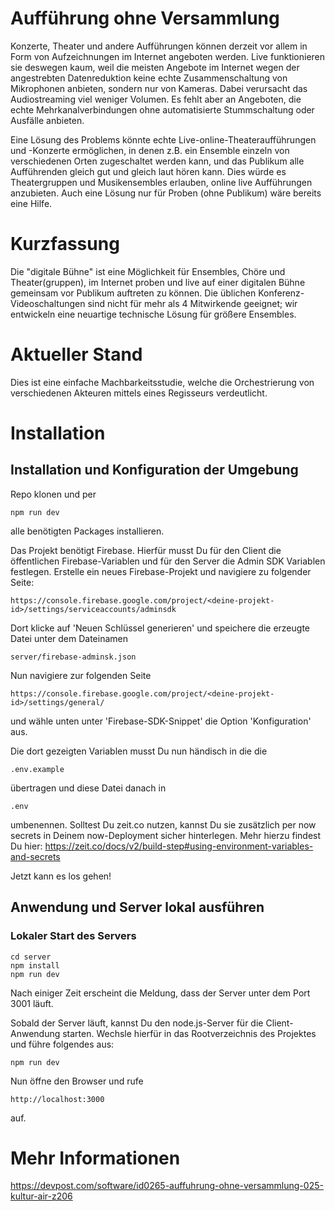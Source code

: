 # Aufführung ohne Versammlung

Konzerte, Theater und andere Aufführungen können derzeit vor allem in Form von Aufzeichnungen im Internet angeboten werden. Live funktionieren sie deswegen kaum, weil die meisten Angebote im Internet wegen der angestrebten Datenreduktion keine echte Zusammenschaltung von Mikrophonen anbieten, sondern nur von Kameras. Dabei verursacht das Audiostreaming viel weniger Volumen. Es fehlt aber an Angeboten, die echte Mehrkanalverbindungen ohne automatisierte Stummschaltung oder Ausfälle anbieten.

Eine Lösung des Problems könnte echte Live-online-Theateraufführungen und -Konzerte ermöglichen, in denen z.B. ein Ensemble einzeln von verschiedenen Orten zugeschaltet werden kann, und das Publikum alle Aufführenden gleich gut und gleich laut hören kann. Dies würde es Theatergruppen und Musikensembles erlauben, online live Aufführungen anzubieten. Auch eine Lösung nur für Proben (ohne Publikum) wäre bereits eine Hilfe.

# Kurzfassung
Die "digitale Bühne" ist eine Möglichkeit für Ensembles, Chöre und Theater(gruppen), im Internet proben und live auf einer digitalen Bühne gemeinsam vor Publikum auftreten zu können. Die üblichen Konferenz-Videoschaltungen sind nicht für mehr als 4 Mitwirkende geeignet; wir entwickeln eine neuartige technische Lösung für größere Ensembles.

# Aktueller Stand

Dies ist eine einfache Machbarkeitsstudie, welche die Orchestrierung von verschiedenen Akteuren mittels eines Regisseurs verdeutlicht.

# Installation

## Installation und Konfiguration der Umgebung

Repo klonen und per

    npm run dev
    
alle benötigten Packages installieren.

Das Projekt benötigt Firebase.
Hierfür musst Du für den Client die öffentlichen Firebase-Variablen und für den Server die Admin SDK Variablen festlegen.
Erstelle ein neues Firebase-Projekt und navigiere zu folgender Seite:
    
    https://console.firebase.google.com/project/<deine-projekt-id>/settings/serviceaccounts/adminsdk
    
Dort klicke auf 'Neuen Schlüssel generieren' und speichere die erzeugte Datei unter dem Dateinamen

    server/firebase-adminsk.json
    
Nun navigiere zur folgenden Seite

    https://console.firebase.google.com/project/<deine-projekt-id>/settings/general/

und wähle unten unter 'Firebase-SDK-Snippet' die Option 'Konfiguration' aus.

Die dort gezeigten Variablen musst Du nun händisch in die die

    .env.example
    
übertragen und diese Datei danach in

    .env
    
umbenennen.
Solltest Du zeit.co nutzen, kannst Du sie zusätzlich per now secrets in Deinem now-Deployment sicher hinterlegen. Mehr hierzu findest Du hier: https://zeit.co/docs/v2/build-step#using-environment-variables-and-secrets 


Jetzt kann es los gehen!

## Anwendung und Server lokal ausführen

### Lokaler Start des Servers

    cd server
    npm install
    npm run dev

Nach einiger Zeit erscheint die Meldung, dass der Server unter dem Port 3001 läuft.

Sobald der Server läuft, kannst Du den node.js-Server für die Client-Anwendung starten.
Wechsle hierfür in das Rootverzeichnis des Projektes und führe folgendes aus:

    npm run dev

Nun öffne den Browser und rufe 

    http://localhost:3000
    
auf.

# Mehr Informationen

https://devpost.com/software/id0265-auffuhrung-ohne-versammlung-025-kultur-air-z206
